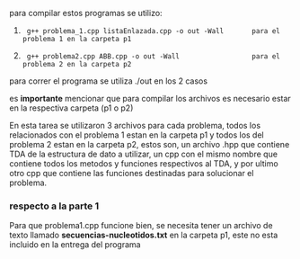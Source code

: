para compilar estos programas se utilizo:

1.      g++ problema_1.cpp listaEnlazada.cpp -o out -Wall       para el problema 1 en la carpeta p1
2.      g++ problema2.cpp ABB.cpp -o out -Wall                  para el problema 2 en la carpeta p2

para correr el programa se utiliza ./out en los 2 casos

es **importante** mencionar que para compilar los archivos es necesario estar en la respectiva carpeta (p1 o p2)

En esta tarea se utilizaron 3 archivos para cada problema, todos los relacionados con el problema 1 estan en la carpeta p1 y todos los del problema 2 estan en la carpeta p2, estos son, un archivo .hpp que contiene TDA de la estructura de dato a utilizar, un cpp con el mismo nombre que contiene todos los metodos y funciones respectivos al TDA, y por ultimo otro cpp que contiene las funciones destinadas para solucionar el problema.

### respecto a la parte 1
Para que problema1.cpp funcione bien, se necesita tener un archivo de texto llamado **secuencias-nucleotidos.txt** en la carpeta p1, este no esta incluido en la entrega del programa

